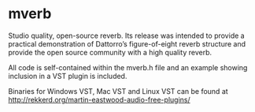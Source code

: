 ﻿mverb
=====

Studio quality, open-source reverb. Its release was intended to provide a practical demonstration of Dattorro’s figure-of-eight reverb structure and provide the open source community with a high quality reverb.

All code is self-contained within the mverb.h file and an example showing inclusion in a VST plugin is included.

Binaries for Windows VST, Mac VST and Linux VST can be found at http://rekkerd.org/martin-eastwood-audio-free-plugins/
